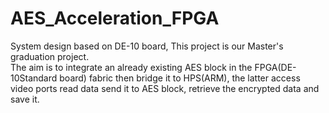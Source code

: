 # AES_Acceleration_FPGA
System design based on DE-10 board, 
This project is our Master's graduation project.
<br> The aim is to integrate an already existing AES block in the FPGA(DE-10Standard board) fabric then bridge it to HPS(ARM), the latter access video ports read data send it to AES block, retrieve the encrypted data and save it.

